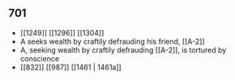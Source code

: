 ## 701
- [[1249]] [[1296]] [[1304]] 
- A seeks wealth by craftily defrauding his friend, [[A-2]]
- A, seeking wealth by craftily defrauding [[A-2]], is tortured by conscience
- [[832]] [[987]] [[1461 | 1461a]] 

